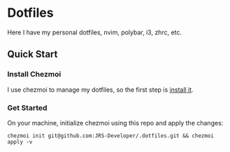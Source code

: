 # Dotfiles

Here I have my personal dotfiles, nvim, polybar, i3, zhrc, etc.

## Quick Start

### Install Chezmoi

I use chezmoi to manage my dotfiles, so the first step is [install it](https://www.chezmoi.io/install/).

### Get Started

On your machine, initialize chezmoi using this repo and apply the changes:

```
chezmoi init git@github.com:JRS-Developer/.dotfiles.git && chezmoi apply -v
```
